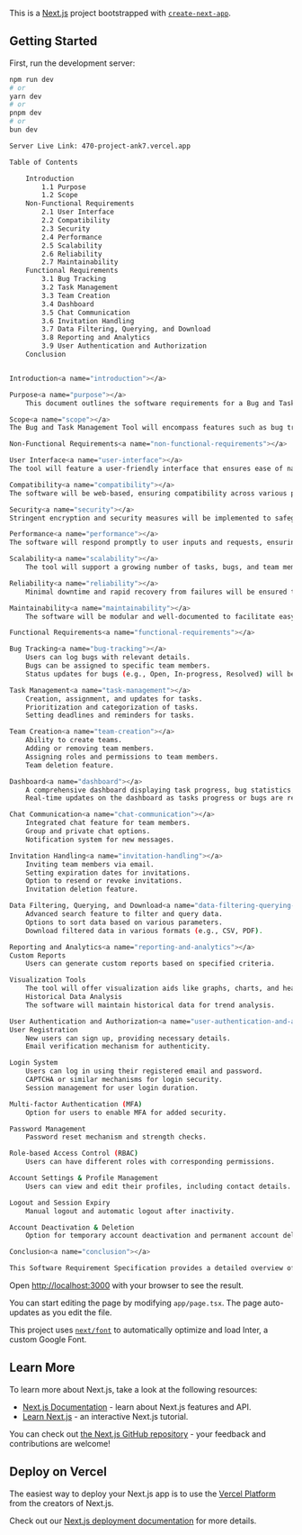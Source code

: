 This is a [Next.js](https://nextjs.org/) project bootstrapped with [`create-next-app`](https://github.com/vercel/next.js/tree/canary/packages/create-next-app).

## Getting Started

First, run the development server:

```bash
npm run dev
# or
yarn dev
# or
pnpm dev
# or
bun dev

Server Live Link: 470-project-ank7.vercel.app

Table of Contents

    Introduction
        1.1 Purpose
        1.2 Scope
    Non-Functional Requirements
        2.1 User Interface
        2.2 Compatibility
        2.3 Security
        2.4 Performance
        2.5 Scalability
        2.6 Reliability
        2.7 Maintainability
    Functional Requirements
        3.1 Bug Tracking
        3.2 Task Management
        3.3 Team Creation
        3.4 Dashboard
        3.5 Chat Communication
        3.6 Invitation Handling
        3.7 Data Filtering, Querying, and Download
        3.8 Reporting and Analytics
        3.9 User Authentication and Authorization
    Conclusion


Introduction<a name="introduction"></a>

Purpose<a name="purpose"></a>
    This document outlines the software requirements for a Bug and Task Management Tool designed to streamline the processes of software     development teams. The tool aims to provide a comprehensive solution for bug tracking, task management, team collaboration, and data     analysis.

Scope<a name="scope"></a>
The Bug and Task Management Tool will encompass features such as bug tracking, task management, team creation, a dynamic dashboard, chat communication, invitation handling, and advanced data filtering and querying.

Non-Functional Requirements<a name="non-functional-requirements"></a>

User Interface<a name="user-interface"></a>
The tool will feature a user-friendly interface that ensures ease of navigation and operation.

Compatibility<a name="compatibility"></a>
The software will be web-based, ensuring compatibility across various platforms and devices.

Security<a name="security"></a>
Stringent encryption and security measures will be implemented to safeguard data integrity and confidentiality.

Performance<a name="performance"></a>
The software will respond promptly to user inputs and requests, ensuring a seamless user experience.

Scalability<a name="scalability"></a>
    The tool will support a growing number of tasks, bugs, and team members without compromising performance.

Reliability<a name="reliability"></a>
    Minimal downtime and rapid recovery from failures will be ensured to maintain a reliable user experience.

Maintainability<a name="maintainability"></a>
    The software will be modular and well-documented to facilitate easy updates and modifications.

Functional Requirements<a name="functional-requirements"></a>

Bug Tracking<a name="bug-tracking"></a>
    Users can log bugs with relevant details.
    Bugs can be assigned to specific team members.
    Status updates for bugs (e.g., Open, In-progress, Resolved) will be supported.

Task Management<a name="task-management"></a>
    Creation, assignment, and updates for tasks.
    Prioritization and categorization of tasks.
    Setting deadlines and reminders for tasks.

Team Creation<a name="team-creation"></a>
    Ability to create teams.
    Adding or removing team members.
    Assigning roles and permissions to team members.
    Team deletion feature.

Dashboard<a name="dashboard"></a>
    A comprehensive dashboard displaying task progress, bug statistics, and team performance metrics.
    Real-time updates on the dashboard as tasks progress or bugs are resolved.

Chat Communication<a name="chat-communication"></a>
    Integrated chat feature for team members.
    Group and private chat options.
    Notification system for new messages.

Invitation Handling<a name="invitation-handling"></a>
    Inviting team members via email.
    Setting expiration dates for invitations.
    Option to resend or revoke invitations.
    Invitation deletion feature.

Data Filtering, Querying, and Download<a name="data-filtering-querying-and-download"></a>
    Advanced search feature to filter and query data.
    Options to sort data based on various parameters.
    Download filtered data in various formats (e.g., CSV, PDF).

Reporting and Analytics<a name="reporting-and-analytics"></a>
Custom Reports
    Users can generate custom reports based on specified criteria.

Visualization Tools
    The tool will offer visualization aids like graphs, charts, and heat maps.
    Historical Data Analysis
    The software will maintain historical data for trend analysis.

User Authentication and Authorization<a name="user-authentication-and-authorization"></a>
User Registration
    New users can sign up, providing necessary details.
    Email verification mechanism for authenticity.

Login System
    Users can log in using their registered email and password.
    CAPTCHA or similar mechanisms for login security.
    Session management for user login duration.

Multi-factor Authentication (MFA)
    Option for users to enable MFA for added security.

Password Management
    Password reset mechanism and strength checks.

Role-based Access Control (RBAC)
    Users can have different roles with corresponding permissions.

Account Settings & Profile Management
    Users can view and edit their profiles, including contact details.

Logout and Session Expiry
    Manual logout and automatic logout after inactivity.

Account Deactivation & Deletion
    Option for temporary account deactivation and permanent account deletion.

Conclusion<a name="conclusion"></a>

This Software Requirement Specification provides a detailed overview of the functionalities and features expected in the Bug and Task Management Tool. The successful implementation of this software is anticipated to significantly enhance team productivity and streamline the software development process.


```

Open [http://localhost:3000](http://localhost:3000) with your browser to see the result.

You can start editing the page by modifying `app/page.tsx`. The page auto-updates as you edit the file.

This project uses [`next/font`](https://nextjs.org/docs/basic-features/font-optimization) to automatically optimize and load Inter, a custom Google Font.

## Learn More

To learn more about Next.js, take a look at the following resources:

- [Next.js Documentation](https://nextjs.org/docs) - learn about Next.js features and API.
- [Learn Next.js](https://nextjs.org/learn) - an interactive Next.js tutorial.

You can check out [the Next.js GitHub repository](https://github.com/vercel/next.js/) - your feedback and contributions are welcome!

## Deploy on Vercel

The easiest way to deploy your Next.js app is to use the [Vercel Platform](https://vercel.com/new?utm_medium=default-template&filter=next.js&utm_source=create-next-app&utm_campaign=create-next-app-readme) from the creators of Next.js.

Check out our [Next.js deployment documentation](https://nextjs.org/docs/deployment) for more details.

